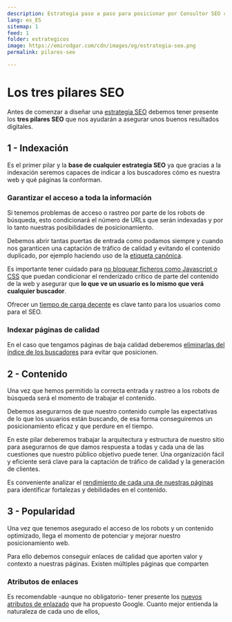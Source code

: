 ```yaml
---
description: Estrategia paso a paso para posicionar por Consultor SEO con herramientas gratuitas.
lang: es_ES
sitemap: 1
feed: 1
folder: estrategicos
image: https://emirodgar.com/cdn/images/og/estrategia-seo.png
permalink: pilares-seo

---
```


# Los tres pilares SEO

Antes de comenzar a diseñar una [estrategia SEO](/estrategia-seo) debemos tener presente los **tres pilares SEO** que nos ayudarán a asegurar unos buenos resultados digitales.

## 1 - Indexación

Es el primer pilar y la **base de cualquier estrategia SEO** ya que gracias a la indexación seremos capaces de indicar a los buscadores cómo es nuestra web y qué páginas la conforman.

### Garantizar el acceso a toda la información 

Si tenemos problemas de acceso o rastreo por parte de los robots de búsqueda, esto condicionará el número de URLs que serán indexadas y por lo tanto nuestras posibilidades de posicionamiento.

Debemos abrir tantas puertas de entrada como podamos siempre y cuando nos garanticen una captación de tráfico de calidad y evitando el contenido duplicado, por ejemplo haciendo uso de la [etiqueta canónica](https://emirodgar.com/etiqueta-canonica). 

Es importante tener cuidado para [no bloquear ficheros como Javascript o CSS](https://emirodgar.com/bloquear-indexacion-js-css) que puedan condicionar el renderizado crítico de parte del contenido de la web y asegurar que **lo que ve un usuario es lo mismo que verá cualquier buscador**.

Ofrecer un [tiempo de carga decente](https://emirodgar.com/mejorar-tiempo-carga-web) es clave tanto para los usuarios como para el SEO.

### Indexar páginas de calidad

En el caso que tengamos páginas de baja calidad deberemos [eliminarlas del índice de los buscadores](https://emirodgar.com/eliminar-url-google) para evitar que posicionen.

## 2 - Contenido

Una vez que hemos permitido la correcta entrada y rastreo a los robots de búsqueda será el momento de trabajar el contenido.

Debemos asegurarnos de que nuestro contenido cumple las expectativas de lo que los usuarios están buscando, de esa forma conseguiremos un posicionamiento eficaz y que perdure en el tiempo.

En este pilar deberemos trabajar la arquitectura y estructura de nuestro sitio para asegurarnos de que damos respuesta a todas y cada una de las cuestiones que nuestro público objetivo puede tener. Una organización fácil y eficiente será clave para la captación de tráfico de calidad y la generación de clientes.

Es conveniente analizar el [rendimiento de cada una de nuestras páginas](https://emirodgar.com/ctr-resultados-google) para identificar fortalezas y debilidades en el contenido.



## 3 - Popularidad

Una vez que tenemos asegurado el acceso de los robots y un contenido optimizado, llega el momento de potenciar y mejorar nuestro posicionamiento web.

Para ello debemos conseguir enlaces de calidad que aporten valor y contexto a nuestras páginas. Existen múltiples páginas que comparten

### Atributos de enlaces

Es recomendable -aunque no obligatorio- tener presente los [nuevos atributos de enlazado](https://emirodgar.com/atributos-enlaces-google) que ha propuesto Google. Cuanto mejor entienda la naturaleza de cada uno de ellos, 
<!--stackedit_data:
eyJoaXN0b3J5IjpbLTEwMTUxOTA1NDAsODY2MjQ1MTA0XX0=
-->